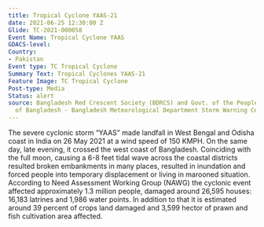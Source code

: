 ```yaml
---
title: Tropical Cyclone YAAS-21
date: 2021-06-25 12:30:00 Z
Glide: TC-2021-000058
Event Name: Tropical Cyclone YAAS
GDACS-level: 
Country:
- Pakistan
Event type: TC Tropical Cyclone
Summary Text: Tropical Cyclones YAAS-21
Feature Image: TC Tropical Cyclone
Post-type: Media
Status: alert
source: Bangladesh Red Crescent Society (BDRCS) and Govt. of the People's Republic
  of Bangladesh - Bangladesh Meteorological Department Storm Warning Center
---
```


The severe cyclonic storm “YAAS” made landfall in West Bengal and Odisha coast in India on 26 May 2021 at a wind speed of 150 KMPH. On the same day, late evening, it crossed the west coast of Bangladesh. Coinciding with the full moon, causing a 6-8 feet tidal wave across the coastal districts resulted broken embankments in many places, resulted in inundation and forced people into temporary displacement or living in marooned situation. According to Need Assessment Working Group (NAWG) the cyclonic event affected approximately 1.3 million people, damaged around 26,595 houses: 16,183 latrines and 1,986 water points. In addition to that it is estimated around 39 percent of crops land damaged and 3,599 hector of prawn and fish cultivation area affected.
